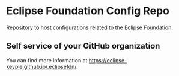 # Eclipse Foundation Config Repo

Repository to host configurations related to the Eclipse Foundation.

## Self service of your GitHub organization

You can find more information at <https://eclipse-keyple.github.io/.eclipsefdn/>.
